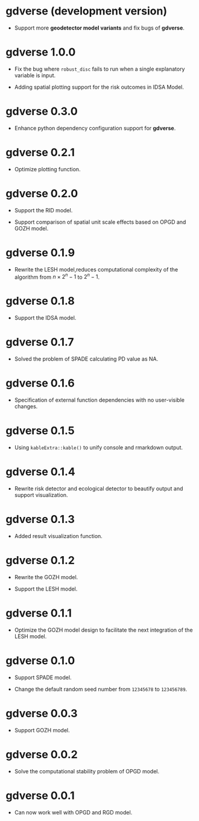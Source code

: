 # gdverse (development version)

* Support more **geodetector model variants** and fix bugs of **gdverse**.

# gdverse 1.0.0

* Fix the bug where `robust_disc` fails to run when a single explanatory variable is input.

* Adding spatial plotting support for the risk outcomes in IDSA Model.

# gdverse 0.3.0

* Enhance python dependency configuration support for **gdverse**.

# gdverse 0.2.1

* Optimize plotting function.

# gdverse 0.2.0

* Support the RID model.

* Support comparison of spatial unit scale effects based on OPGD and GOZH model.  

# gdverse 0.1.9

* Rewrite the LESH model,reduces computational complexity of the algorithm from 
$n \times 2^n-1$ to $2^n-1$.

# gdverse 0.1.8

* Support the IDSA model.

# gdverse 0.1.7

* Solved the problem of SPADE calculating PD value as NA.

# gdverse 0.1.6

* Specification of external function dependencies with no user-visible changes.

# gdverse 0.1.5

* Using `kableExtra::kable()` to unify console and rmarkdown output.

# gdverse 0.1.4

* Rewrite risk detector and ecological detector to beautify output and support visualization.

# gdverse 0.1.3

* Added result visualization function.

# gdverse 0.1.2

* Rewrite the GOZH model.

* Support the LESH model.

# gdverse 0.1.1

* Optimize the GOZH model design to facilitate the next integration of the LESH model.

# gdverse 0.1.0

* Support SPADE model.

* Change the default random seed number from `12345678` to `123456789`.

# gdverse 0.0.3

* Support GOZH model.

# gdverse 0.0.2

* Solve the computational stability problem of OPGD model.

# gdverse 0.0.1

* Can now work well with OPGD and RGD model.
